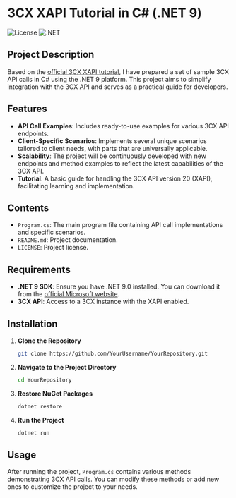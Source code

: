 # 3CX XAPI Tutorial in C# (.NET 9)

![License](https://img.shields.io/github/license/YourUsername/YourRepository)
![.NET](https://img.shields.io/badge/.NET-9.0-blue)

## Project Description

Based on the [official 3CX XAPI tutorial](https://github.com/3cx/xapi-tutorial), I have prepared a set of sample 3CX API calls in C# using the .NET 9 platform. This project aims to simplify integration with the 3CX API and serves as a practical guide for developers.

## Features

- **API Call Examples**: Includes ready-to-use examples for various 3CX API endpoints.
- **Client-Specific Scenarios**: Implements several unique scenarios tailored to client needs, with parts that are universally applicable.
- **Scalability**: The project will be continuously developed with new endpoints and method examples to reflect the latest capabilities of the 3CX API.
- **Tutorial**: A basic guide for handling the 3CX API version 20 (XAPI), facilitating learning and implementation.

## Contents

- `Program.cs`: The main program file containing API call implementations and specific scenarios.
- `README.md`: Project documentation.
- `LICENSE`: Project license.

## Requirements

- **.NET 9 SDK**: Ensure you have .NET 9.0 installed. You can download it from the [official Microsoft website](https://dotnet.microsoft.com/download/dotnet/9.0).
- **3CX API**: Access to a 3CX instance with the XAPI enabled.

## Installation

1. **Clone the Repository**

    ```bash
    git clone https://github.com/YourUsername/YourRepository.git
    ```

2. **Navigate to the Project Directory**

    ```bash
    cd YourRepository
    ```

3. **Restore NuGet Packages**

    ```bash
    dotnet restore
    ```

4. **Run the Project**

    ```bash
    dotnet run
    ```

## Usage

After running the project, `Program.cs` contains various methods demonstrating 3CX API calls. You can modify these methods or add new ones to customize the project to your needs.


